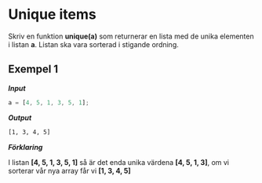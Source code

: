 # Unique items

Skriv en funktion **unique(a)** som returnerar en lista med de unika elementen i listan **a**. Listan ska vara sorterad i stigande ordning.

## Exempel 1

**_Input_**

```js
a = [4, 5, 1, 3, 5, 1];
```

**_Output_**

```bash
[1, 3, 4, 5]
```

**_Förklaring_**

I listan **[4, 5, 1, 3, 5, 1]** så är det enda unika värdena **[4, 5, 1, 3]**, om vi sorterar vår nya array får vi **[1, 3, 4, 5]**
